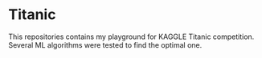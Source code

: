 # Titanic
This repositories contains my playground for KAGGLE Titanic competition. Several ML algorithms were tested to find the optimal one.
